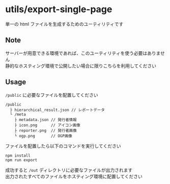 # utils/export-single-page

単一の html ファイルを生成するためのユーティリティです

## Note
サーバーが用意できる環境であれば、このユーティリティを使う必要はありません  
静的なホスティング環境で公開したい場合に限りこちらを利用してください

## Usage

`/public` に必要なファイルを配置してください

```
/public
  ├ hierarchical_result.json // レポートデータ
  └ /meta
    ├ metadata.json // 発行者情報
    ├ icon.png      // アイコン画像
    ├ reporter.png  // 発行者画像
    └ ogp.png       // OGP画像
```

ファイルを配置したら以下のコマンドを実行してください

```
npm install
npm run export
```

成功すると `/out` ディレクトリに必要なファイルが出力されます  
出力されたすべてのファイルをホスティング環境に配置してください
